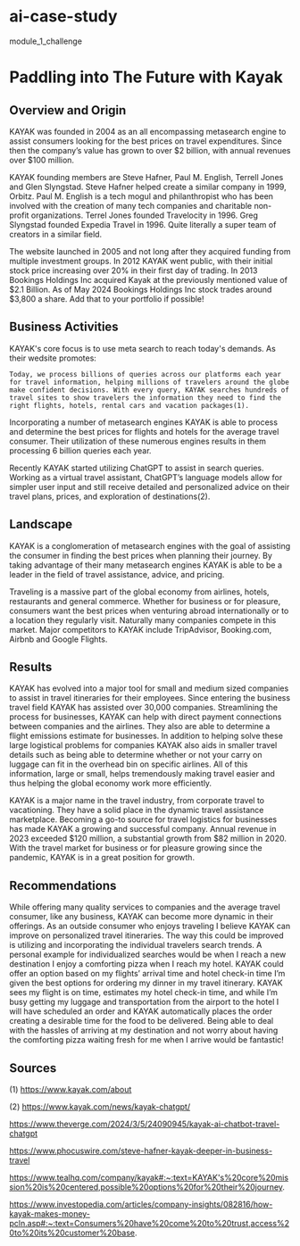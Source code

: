 # ai-case-study
module_1_challenge

# Paddling into The Future with Kayak

## Overview and Origin

KAYAK was founded in 2004 as an all encompassing metasearch engine to assist consumers looking for the best prices on travel expenditures. Since then the company’s value has grown to over $2 billion, with annual revenues over $100 million. 

KAYAK founding members are Steve Hafner, Paul M. English, Terrell Jones and Glen Slyngstad. Steve Hafner helped create a similar company in 1999, Orbitz. Paul M. English is a tech mogul and philanthropist who has been involved with the creation of many tech companies and charitable non-profit organizations. Terrel Jones founded Travelocity in 1996. Greg Slyngstad founded Expedia Travel in 1996. Quite literally a super team of creators in a similar field. 

The website launched in 2005 and not long after they acquired funding from multiple investment groups. In 2012 KAYAK went public, with their initial stock price increasing over 20% in their first day of trading. In 2013 Bookings Holdings Inc acquired Kayak at the previously mentioned value of $2.1 Billion. As of May 2024 Bookings Holdings Inc stock trades around $3,800 a share. Add that to your portfolio if possible!

## Business Activities

KAYAK's core focus is to use meta search to reach today's demands. As their wedsite promotes:

    Today, we process billions of queries across our platforms each year for travel information, helping millions of travelers around the globe make confident decisions. With every query, KAYAK searches hundreds of travel sites to show travelers the information they need to find the right flights, hotels, rental cars and vacation packages(1).

Incorporating a number of metasearch engines KAYAK is able to process and determine the best prices for flights and hotels for the average travel consumer. Their utilization of these numerous engines results in them processing 6 billion queries each year. 

Recently KAYAK started utilizing ChatGPT to assist in search queries. Working as a virtual travel assistant, ChatGPT’s language models allow for simpler user input and still receive detailed and personalized advice on their travel plans, prices, and exploration of destinations(2). 

## Landscape

KAYAK is a conglomeration of metasearch engines with the goal of assisting the consumer in finding the best prices when planning their journey. By taking advantage of their many metasearch engines KAYAK is able to be a leader in the field of travel assistance, advice, and pricing. 

Traveling is a massive part of the global economy from airlines, hotels, restaurants and general commerce. Whether for business or for pleasure, consumers want the best prices when venturing abroad internationally or to a location they regularly visit. Naturally many companies compete in this market. Major competitors to KAYAK include TripAdvisor, Booking.com, Airbnb and Google Flights. 

## Results

KAYAK has evolved into a major tool for small and medium sized companies to assist in travel itineraries for their employees. Since entering the business travel field KAYAK has assisted over 30,000 companies. Streamlining the process for businesses, KAYAK can help with direct payment connections between companies and the airlines. They also are able to determine a flight emissions estimate for businesses. In addition to helping solve these large logistical problems for companies KAYAK also aids in smaller travel details such as being able to determine whether or not your carry on luggage can fit in the overhead bin on specific airlines. All of this information, large or small, helps tremendously making travel easier and thus helping the global economy work more efficiently. 

KAYAK is a major name in the travel industry, from corporate travel to vacationing. They have a solid place in the dynamic travel assistance marketplace. Becoming a go-to source for travel logistics for businesses has made KAYAK a growing and successful company. Annual revenue in 2023 exceeded $120 million, a substantial growth from $82 million in 2020. With the travel market for business or for pleasure growing since the pandemic, KAYAK is in a great position for growth. 
## Recommendations

While offering many quality services to companies and the average travel consumer, like any business, KAYAK can become more dynamic in their offerings. As an outside consumer who enjoys traveling I believe KAYAK can improve on personalized travel itineraries. The way this could be improved is utilizing and incorporating the individual travelers search trends. A personal example for individualized searches would be when I reach a new destination I enjoy a comforting pizza when I reach my hotel. KAYAK could offer an option based on my flights’ arrival time and hotel check-in time I’m given the best options for ordering my dinner in my travel itinerary. KAYAK sees my flight is on time, estimates my hotel check-in time, and while I’m busy getting my luggage and transportation from the airport to the hotel I will have scheduled an order and KAYAK automatically places the order creating a desirable time for the food to be delivered. Being able to deal with the hassles of arriving at my destination and not worry about having the comforting pizza waiting fresh for me when I arrive would be fantastic!


## Sources
(1) https://www.kayak.com/about

(2) https://www.kayak.com/news/kayak-chatgpt/

https://www.theverge.com/2024/3/5/24090945/kayak-ai-chatbot-travel-chatgpt

https://www.phocuswire.com/steve-hafner-kayak-deeper-in-business-travel

https://www.tealhq.com/company/kayak#:~:text=KAYAK's%20core%20mission%20is%20centered,possible%20options%20for%20their%20journey.

https://www.investopedia.com/articles/company-insights/082816/how-kayak-makes-money-pcln.asp#:~:text=Consumers%20have%20come%20to%20trust,access%20to%20its%20customer%20base.

